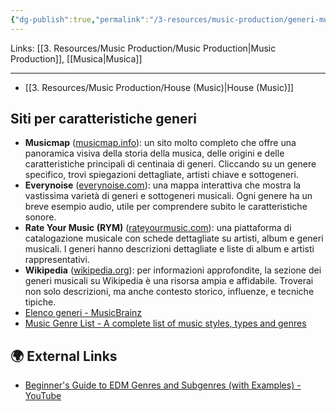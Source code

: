 ```yaml
---
{"dg-publish":true,"permalink":"/3-resources/music-production/generi-musicali/"}
---
```


Links: [[3. Resources/Music Production/Music Production\|Music Production]], [[Musica\|Musica]]

---
- [[3. Resources/Music Production/House (Music)\|House (Music)]]


## Siti per caratteristiche generi 

- **Musicmap** ([musicmap.info](https://musicmap.info)): un sito molto completo che offre una panoramica visiva della storia della musica, delle origini e delle caratteristiche principali di centinaia di generi. Cliccando su un genere specifico, trovi spiegazioni dettagliate, artisti chiave e sottogeneri.
- **Everynoise** ([everynoise.com](https://everynoise.com)): una mappa interattiva che mostra la vastissima varietà di generi e sottogeneri musicali. Ogni genere ha un breve esempio audio, utile per comprendere subito le caratteristiche sonore.
- **Rate Your Music (RYM)** ([rateyourmusic.com](https://rateyourmusic.com)): una piattaforma di catalogazione musicale con schede dettagliate su artisti, album e generi musicali. I generi hanno descrizioni dettagliate e liste di album e artisti rappresentativi.
- **Wikipedia** ([wikipedia.org](https://wikipedia.org)): per informazioni approfondite, la sezione dei generi musicali su Wikipedia è una risorsa ampia e affidabile. Troverai non solo descrizioni, ma anche contesto storico, influenze, e tecniche tipiche.
- [Elenco generi - MusicBrainz](https://musicbrainz.org/genres)
- [Music Genre List - A complete list of music styles, types and genres](https://www.musicgenreslist.com/)


## 🌍 External Links

- [Beginner's Guide to EDM Genres and Subgenres (with Examples) - YouTube](https://www.youtube.com/watch?v=fcXJBxsMMsM)